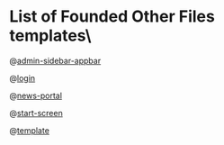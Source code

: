# List of Founded Other Files templates\

   @[admin-sidebar-appbar](.\templates\admin-sidebar-appbar.html)   

   @[login](.\templates\login.html)   

   @[news-portal](.\templates\news-portal.html)   

   @[start-screen](.\templates\start-screen.html)   

   @[template](.\templates\template.html)   


